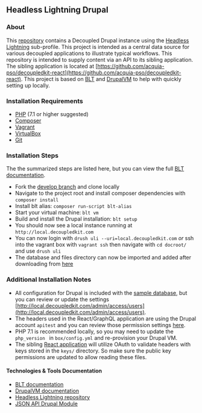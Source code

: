 ## Headless Lightning Drupal

### About

This [repository](https://github.com/acquia-pso/decoupledkit-drupal) contains a Decoupled Drupal instance using the [Headless Lightning](https://github.com/acquia/headless-lightning) sub-profile. This project is intended as a central data source for various decoupled applications to illustrate typical workflows. This repository is intended to supply content via an API to its sibling application. The sibling application is located at [https://github.com/acquia-pso/decoupledkit-react](https://github.com/acquia-pso/decoupledkit-react). This project is based on [BLT](http://blt.readthedocs.io/en/latest/readme/onboarding/) and [DrupalVM](https://www.drupalvm.com/) to help with quickly setting up locally. 

### Installation Requirements

- [PHP](http://php.net/downloads.php) (7.1 or higher suggested)
- [Composer](https://getcomposer.org)
- [Vagrant](https://www.vagrantup.com/downloads.html)
- [VirtualBox](https://www.virtualbox.org/wiki/Downloads)
- [Git](https://git-scm.com/downloads)

### Installation Steps

The the summarized steps are listed here, but you can view the full [BLT documentation](http://blt.readthedocs.io/en/latest/readme/onboarding/).

* Fork the [develop branch](https://github.com/acquia-pso/decoupledkit-drupal) and clone locally
* Navigate to the project root and install composer dependencies with `composer install`
* Install blt alias: `composer run-script blt-alias`
* Start your virtual machine: `blt vm`
* Build and install the Drupal installation: `blt setup`
* You should now see a local instance running at `http://local.decoupledkit.com`
* You can now login with `drush uli --uri=local.decoupledkit.com` *or* ssh into the vagrant box with `vagrant ssh` then navigate with `cd docroot/` and use `drush uli`
* The database and files directory can now be imported and added after downloading from [here](https://drive.google.com/drive/u/0/folders/1GCaCBYrC1LPVKyVUiTBfbmeDoVSPjvaG)

### Additional Installation Notes

* All configuration for Drupal is included with the [sample database](https://drive.google.com/drive/u/0/folders/1GCaCBYrC1LPVKyVUiTBfbmeDoVSPjvaG), but you can review or update the settings [http://local.decoupledkit.com/admin/access/users](http://local.decoupledkit.com/admin/access/users). 
* The headers used in the React/GraphQL application are using the Drupal account `apitest` and you can review those permission settings [here](http://local.decoupledkit.com/admin/config/services/consumer).
* PHP 7.1 is recommended locally, so you may need to update the `php_version ` in `box/config.yml` and re-provision your Drupal VM.
* The sibling [React application](https://github.com/acquia-pso/decoupledkit-react) will utilize OAuth to validate headers with keys stored in the `keys/` directory. So make sure the public key permissions are updated to allow reading these files. 

#### Technologies & Tools Documentation 

- [BLT documentation](http://blt.readthedocs.io/en/latest/readme/onboarding/)
- [DrupalVM documentation](https://www.drupalvm.com/)
- [Headless Lightning repository](https://github.com/acquia/headless-lightning)
- [JSON API Drupal Module](https://www.drupal.org/project/jsonapi)